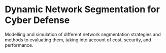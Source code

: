 # Dynamic Network Segmentation for Cyber Defense

Modelling and simulation of different network segmentation strategies and methods to evaluating them, taking into account of cost, security, and performance.

